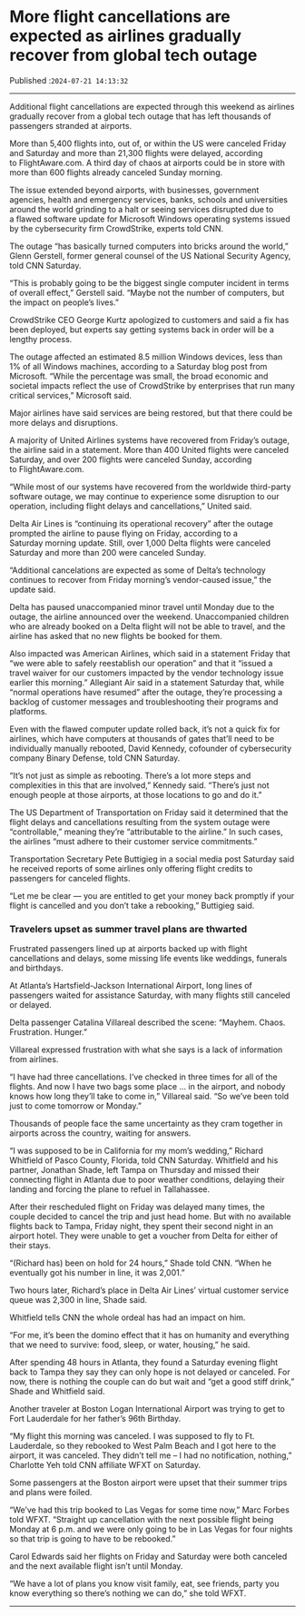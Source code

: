# More flight cancellations are expected as airlines gradually recover from global tech outage

Published :`2024-07-21 14:13:32`

---

Additional flight cancellations are expected through this weekend as airlines gradually recover from a global tech outage that has left thousands of passengers stranded at airports.

More than 5,400 flights into, out of, or within the US were canceled Friday and Saturday and more than 21,300 flights were delayed, according to FlightAware.com. A third day of chaos at airports could be in store with more than 600 flights already canceled Sunday morning.

The issue extended beyond airports, with businesses, government agencies, health and emergency services, banks, schools and universities around the world grinding to a halt or seeing services disrupted due to a flawed software update for Microsoft Windows operating systems issued by the cybersecurity firm CrowdStrike, experts told CNN.

The outage “has basically turned computers into bricks around the world,” Glenn Gerstell, former general counsel of the US National Security Agency, told CNN Saturday.

“This is probably going to be the biggest single computer incident in terms of overall effect,” Gerstell said. “Maybe not the number of computers, but the impact on people’s lives.”

CrowdStrike CEO George Kurtz apologized to customers and said a fix has been deployed, but experts say getting systems back in order will be a lengthy process.

The outage affected an estimated 8.5 million Windows devices, less than 1% of all Windows machines, according to a Saturday blog post from Microsoft. “While the percentage was small, the broad economic and societal impacts reflect the use of CrowdStrike by enterprises that run many critical services,” Microsoft said.

Major airlines have said services are being restored, but that there could be more delays and disruptions.

A majority of United Airlines systems have recovered from Friday’s outage, the airline said in a statement. More than 400 United flights were canceled Saturday, and over 200 flights were canceled Sunday, according to FlightAware.com.

“While most of our systems have recovered from the worldwide third-party software outage, we may continue to experience some disruption to our operation, including flight delays and cancellations,” United said.

Delta Air Lines is “continuing its operational recovery” after the outage prompted the airline to pause flying on Friday, according to a Saturday morning update. Still, over 1,000 Delta flights were canceled Saturday and more than 200 were canceled Sunday.

“Additional cancelations are expected as some of Delta’s technology continues to recover from Friday morning’s vendor-caused issue,” the update said.

Delta has paused unaccompanied minor travel until Monday due to the outage, the airline announced over the weekend. Unaccompanied children who are already booked on a Delta flight will not be able to travel, and the airline has asked that no new flights be booked for them.

Also impacted was American Airlines, which said in a statement  Friday that “we were able to safely reestablish our operation” and that it “issued a travel waiver for our customers impacted by the vendor technology issue earlier this morning.” Allegiant Air said in a statement Saturday that, while “normal operations have resumed” after the outage, they’re processing a backlog of customer messages and troubleshooting their programs and platforms.

Even with the flawed computer update rolled back, it’s not a quick fix for airlines, which have computers at thousands of gates that’ll need to be individually manually rebooted, David Kennedy, cofounder of cybersecurity company Binary Defense, told CNN Saturday.

“It’s not just as simple as rebooting. There’s a lot more steps and complexities in this that are involved,” Kennedy said. “There’s just not enough people at those airports, at those locations to go and do it.”

The US Department of Transportation on Friday said it determined that the flight delays and cancellations resulting from the system outage were “controllable,” meaning they’re “attributable to the airline.” In such cases, the airlines “must adhere to their customer service commitments.”

Transportation Secretary Pete Buttigieg in a social media post Saturday said he received reports of some airlines only offering flight credits to passengers for canceled flights.

“Let me be clear — you are entitled to get your money back promptly if your flight is cancelled and you don’t take a rebooking,” Buttigieg said.

### Travelers upset as summer travel plans are thwarted

Frustrated passengers lined up at airports backed up with flight cancellations and delays, some missing life events like weddings, funerals and birthdays.

At Atlanta’s Hartsfield-Jackson International Airport, long lines of passengers waited for assistance Saturday, with many flights still canceled or delayed.

Delta passenger Catalina Villareal described the scene: “Mayhem. Chaos. Frustration. Hunger.”

Villareal expressed frustration with what she says is a lack of information from airlines.

“I have had three cancellations. I’ve checked in three times for all of the flights. And now I have two bags some place … in the airport, and nobody knows how long they’ll take to come in,” Villareal said. “So we’ve been told just to come tomorrow or Monday.”

Thousands of people face the same uncertainty as they cram together in airports across the country, waiting for answers.

“I was supposed to be in California for my mom’s wedding,” Richard Whitfield of Pasco County, Florida, told CNN Saturday. Whitfield and his partner, Jonathan Shade, left Tampa on Thursday and missed their connecting flight in Atlanta due to poor weather conditions, delaying their landing and forcing the plane to refuel in Tallahassee.

After their rescheduled flight on Friday was delayed many times, the couple decided to cancel the trip and just head home. But with no available flights back to Tampa, Friday night, they spent their second night in an airport hotel. They were unable to get a voucher from Delta for either of their stays.

“(Richard has) been on hold for 24 hours,” Shade told CNN. “When he eventually got his number in line, it was 2,001.”

Two hours later, Richard’s place in Delta Air Lines’ virtual customer service queue was 2,300 in line, Shade said.

Whitfield tells CNN the whole ordeal has had an impact on him.

“For me, it’s been the domino effect that it has on humanity and everything that we need to survive: food, sleep, or water, housing,” he said.

After spending 48 hours in Atlanta, they found a Saturday evening flight back to Tampa they say they can only hope is not delayed or canceled. For now, there is nothing the couple can do but wait and “get a good stiff drink,” Shade and Whitfield said.

Another traveler at Boston Logan International Airport was trying to get to Fort Lauderdale for her father’s 96th Birthday.

“My flight this morning was canceled. I was supposed to fly to Ft. Lauderdale, so they rebooked to West Palm Beach and I got here to the airport, it was canceled. They didn’t tell me – I had no notification, nothing,” Charlotte Yeh told CNN affiliate WFXT on Saturday.

Some passengers at the Boston airport were upset that their summer trips and plans were foiled.

“We’ve had this trip booked to Las Vegas for some time now,” Marc Forbes told WFXT. “Straight up cancellation with the next possible flight being Monday at 6 p.m. and we were only going to be in Las Vegas for four nights so that trip is going to have to be rebooked.”

Carol Edwards said her flights on Friday and Saturday were both canceled and the next available flight isn’t until Monday.

“We have a lot of plans you know visit family, eat, see friends, party you know everything so there’s nothing we can do,” she told WFXT.

---

